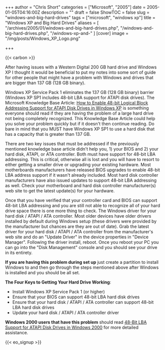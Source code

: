 +++
author = "Chris Short"
categories = ["Microsoft", "2005"]
date = 2005-01-05T04:16:00Z
description = ""
draft = false
ShowTOC = false
slug = "windows-and-big-hard-drives"
tags = ["microsoft", "windows xp"]
title = "Windows XP and Big Hard Drives"
aliases = [
    "/archives/2005/01/windows-and-big-hard-drives.php",
    "/windows-and-big-hard-drives.php",
    "/windows-xp-and-"
]
[cover]
image = "/img/posts/Windows_XP_Logo.png"

+++

{{< carbon >}}

After having issues with a Western Digital 200 GB hard drive and Windows XP I thought it would be beneficial to put my notes into some sort of guide for other people that might have a problem with Windows and drives that are bigger than 137 GB (128 GB binary).

Windows XP Service Pack 1 eliminates the 137 GB (128 GB binary) barrier (Windows XP SP1 includes 48-bit LBA support for ATAPI disk drives). The Microsoft Knowledge Base Article: [How to Enable 48-bit Logical Block Addressing Support for ATAPI Disk Drives in Windows XP](https://web.archive.org/web/20151010042052/https://support.microsoft.com/en-us/kb/303013) is something everyone should read if they are having the problem of a large hard drive not being completely recognized. This Knowledge Base Article could help you solve your problem quickly but if it doesn't then continue reading. Do bare in mind that you MUST have Windows XP SP1 to use a hard disk that has a capacity that is greater than 137 GB.

There are two key issues that must be addressed if the previously mentioned knowledge base article didn't help you, 1) your BIOS and 2) your hard disk, ATAPI, or ATA controller. Both must have support for 48-bit LBA addressing. This is critical, otherwise all is lost and you will have to resort to either getting a smaller drive or upgrading your existing hardware. Most motherboards manufacturers have released BIOS upgrades to enable 48-bit LBA address support if it wasn't already included. Most hard disk controller manufacturers have also issued updates to support 48-bit LBA addressing as well. Check your motherboard and hard disk controller manufacturer(s) web site to get the latest update(s) for your hardware.

Once that you have verified that your controller card and BIOS can support 48-bit LBA addressing and you are still not able to recognize all of your hard drive space there is one more thing to check. The Windows driver for your hard disk / ATAPI / ATA controller. Most older devices have older drivers installed by default during Windows setup (these drivers were provided by the manufacturer but chances are they are out of date). Grab the latest driver for your hard disk / ATAPI / ATA controller from the manufacturer's web site and do an "Update Driver" in the device properties in "Device Manager". Following the driver install, reboot. Once you reboot your PC you can go into the "Disk Management" console and you should see your drive in its entirety.

**If you are having this problem during set up** just create a partition to install Windows to and then go through the steps mentioned above after Windows is installed and you should be all set.

**The Four Keys to Getting Your Hard Drive Working**:

* Install Windows XP Service Pack 1 (or higher)
* Ensure that your BIOS can support 48-bit LBA hard disk drives
* Ensure that your hard disk / ATAPI / ATA controller can support 48-bit LBA hard disk drives
* Update your hard disk / ATAPI / ATA controller driver

**Windows 2000 users that have this problem** should read [48-Bit LBA Support for ATAPI Disk Drives in Windows 2000](https://web.archive.org/web/20150811090156/https://support.microsoft.com/en-us/kb/305098) for more detailed assistance.

{{< eo_signup >}}
